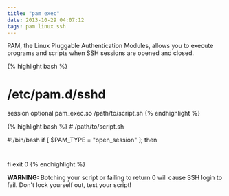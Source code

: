 ```yaml
---
title: "pam exec"
date: 2013-10-29 04:07:12
tags: pam linux ssh
---
```


<p>
PAM, the Linux Pluggable Authentication Modules, allows you to execute programs and scripts when SSH sessions are opened and closed.


{% highlight bash %}
# /etc/pam.d/sshd
session optional        pam_exec.so     /path/to/script.sh
{% endhighlight %}
</p>

<p>
{% highlight bash %}
# /path/to/script.sh

#!/bin/bash
if [ $PAM_TYPE = "open_session" ]; then
  # 
fi
exit 0
{% endhighlight %}
</p>

<p>
<b>WARNING:</b> Botching your script or failing to return 0 will cause SSH login to fail. Don't lock yourself out, test your script!
</p>
